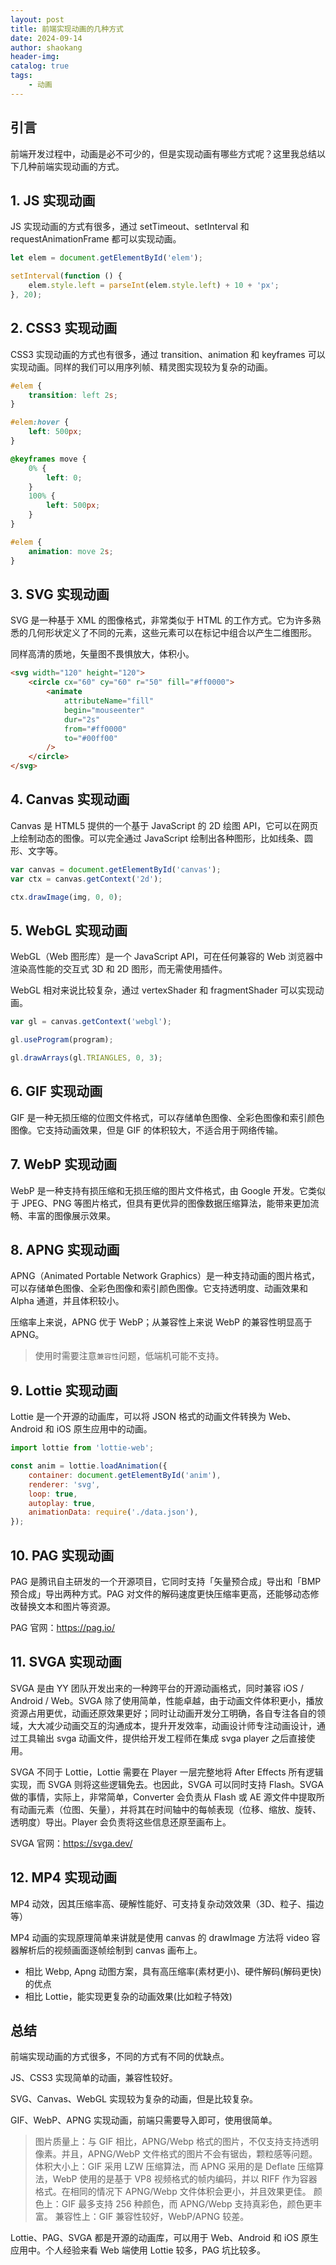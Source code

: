 ```yaml
---
layout: post
title: 前端实现动画的几种方式
date: 2024-09-14
author: shaokang
header-img:
catalog: true
tags:
    - 动画
---
```


## 引言

前端开发过程中，动画是必不可少的，但是实现动画有哪些方式呢？这里我总结以下几种前端实现动画的方式。

## 1. JS 实现动画

JS 实现动画的方式有很多，通过 setTimeout、setInterval 和 requestAnimationFrame 都可以实现动画。

```js
let elem = document.getElementById('elem');

setInterval(function () {
    elem.style.left = parseInt(elem.style.left) + 10 + 'px';
}, 20);
```

## 2. CSS3 实现动画

CSS3 实现动画的方式也有很多，通过 transition、animation 和 keyframes 可以实现动画。同样的我们可以用序列帧、精灵图实现较为复杂的动画。

```css
#elem {
    transition: left 2s;
}

#elem:hover {
    left: 500px;
}
```

```css
@keyframes move {
    0% {
        left: 0;
    }
    100% {
        left: 500px;
    }
}

#elem {
    animation: move 2s;
}
```

## 3. SVG 实现动画

SVG 是一种基于 XML 的图像格式，非常类似于 HTML 的工作方式。它为许多熟悉的几何形状定义了不同的元素，这些元素可以在标记中组合以产生二维图形。

同样高清的质地，矢量图不畏惧放大，体积小。

```html
<svg width="120" height="120">
    <circle cx="60" cy="60" r="50" fill="#ff0000">
        <animate
            attributeName="fill"
            begin="mouseenter"
            dur="2s"
            from="#ff0000"
            to="#00ff00"
        />
    </circle>
</svg>
```

## 4. Canvas 实现动画

Canvas 是 HTML5 提供的一个基于 JavaScript 的 2D 绘图 API，它可以在网页上绘制动态的图像。可以完全通过 JavaScript 绘制出各种图形，比如线条、圆形、文字等。

```js
var canvas = document.getElementById('canvas');
var ctx = canvas.getContext('2d');

ctx.drawImage(img, 0, 0);
```

## 5. WebGL 实现动画

WebGL（Web 图形库）是一个 JavaScript API，可在任何兼容的 Web 浏览器中渲染高性能的交互式 3D 和 2D 图形，而无需使用插件。

WebGL 相对来说比较复杂，通过 vertexShader 和 fragmentShader 可以实现动画。

```js
var gl = canvas.getContext('webgl');

gl.useProgram(program);

gl.drawArrays(gl.TRIANGLES, 0, 3);
```

## 6. GIF 实现动画

GIF 是一种无损压缩的位图文件格式，可以存储单色图像、全彩色图像和索引颜色图像。它支持动画效果，但是 GIF 的体积较大，不适合用于网络传输。

## 7. WebP 实现动画

WebP 是一种支持有损压缩和无损压缩的图片文件格式，由 Google 开发。它类似于 JPEG、PNG 等图片格式，但具有更优异的图像数据压缩算法，能带来更加流畅、丰富的图像展示效果。

## 8. APNG 实现动画

APNG（Animated Portable Network Graphics）是一种支持动画的图片格式，可以存储单色图像、全彩色图像和索引颜色图像。它支持透明度、动画效果和 Alpha 通道，并且体积较小。

压缩率上来说，APNG 优于 WebP；从兼容性上来说 WebP 的兼容性明显高于 APNG。

> 使用时需要注意`兼容性`问题，低端机可能不支持。

## 9. Lottie 实现动画

Lottie 是一个开源的动画库，可以将 JSON 格式的动画文件转换为 Web、Android 和 iOS 原生应用中的动画。

```js
import lottie from 'lottie-web';

const anim = lottie.loadAnimation({
    container: document.getElementById('anim'),
    renderer: 'svg',
    loop: true,
    autoplay: true,
    animationData: require('./data.json'),
});
```

## 10. PAG 实现动画

PAG 是腾讯自主研发的一个开源项目，它同时支持「矢量预合成」导出和「BMP 预合成」导出两种方式。PAG 对文件的解码速度更快压缩率更高，还能够动态修改替换文本和图片等资源。

PAG 官网：https://pag.io/

## 11. SVGA 实现动画

SVGA 是由 YY 团队开发出来的一种跨平台的开源动画格式，同时兼容 iOS / Android / Web。SVGA 除了使用简单，性能卓越，由于动画文件体积更小，播放资源占用更优，动画还原效果更好；同时让动画开发分工明确，各自专注各自的领域，大大减少动画交互的沟通成本，提升开发效率，动画设计师专注动画设计，通过工具输出 svga 动画文件，提供给开发工程师在集成 svga player 之后直接使用。

SVGA 不同于 Lottie，Lottie 需要在 Player 一层完整地将 After Effects 所有逻辑实现，而 SVGA 则将这些逻辑免去。也因此，SVGA 可以同时支持 Flash。SVGA 做的事情，实际上，非常简单，Converter 会负责从 Flash 或 AE 源文件中提取所有动画元素（位图、矢量），并将其在时间轴中的每帧表现（位移、缩放、旋转、透明度）导出。Player 会负责将这些信息还原至画布上。

SVGA 官网：https://svga.dev/

## 12. MP4 实现动画

MP4 动效，因其压缩率高、硬解性能好、可支持复杂动效效果（3D、粒子、描边等）

MP4 动画的实现原理简单来讲就是使用 canvas 的 drawImage 方法将 video 容器解析后的视频画面逐帧绘制到 canvas 画布上。

-   相比 Webp, Apng 动图方案，具有高压缩率(素材更小)、硬件解码(解码更快)的优点
-   相比 Lottie，能实现更复杂的动画效果(比如粒子特效)

## 总结

前端实现动画的方式很多，不同的方式有不同的优缺点。

JS、CSS3 实现简单的动画，兼容性较好。

SVG、Canvas、WebGL 实现较为复杂的动画，但是比较复杂。

GIF、WebP、APNG 实现动画，前端只需要导入即可，使用很简单。

> 图片质量上：与 GIF 相比，APNG/Webp 格式的图片，不仅支持支持透明像素。并且，APNG/WebP 文件格式的图片不会有锯齿，颗粒感等问题。
> 体积大小上：GIF 采用 LZW 压缩算法，而 APNG 采用的是 Deflate 压缩算法，WebP 使用的是基于 VP8 视频格式的帧内编码，并以 RIFF 作为容器格式。在相同的情况下 APNG/Webp 文件体积会更小，并且效果更佳。
> 颜色上：GIF 最多支持 256 种颜色，而 APNG/Webp 支持真彩色，颜色更丰富。
> 兼容性上：GIF 兼容性较好，WebP/APNG 较差。

Lottie、PAG、SVGA 都是开源的动画库，可以用于 Web、Android 和 iOS 原生应用中。个人经验来看 Web 端使用 Lottie 较多，PAG 坑比较多。
